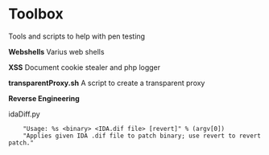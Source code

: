 # Toolbox
Tools and scripts to help with pen testing

**Webshells** 
Varius web shells

**XSS**
Document cookie stealer and php logger


**transparentProxy.sh**
A script to create a transparent proxy 

**Reverse Engineering**

idaDiff.py

		"Usage: %s <binary> <IDA.dif file> [revert]" % (argv[0])
		"Applies given IDA .dif file to patch binary; use revert to revert patch."
